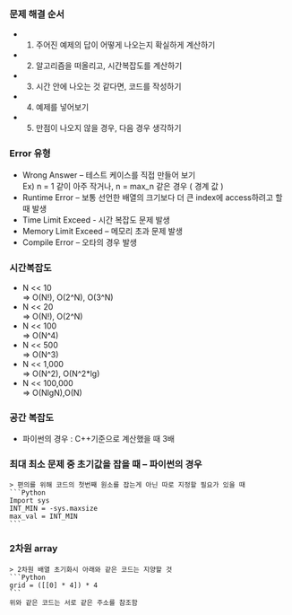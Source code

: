 ### 문제 해결 순서
+ 1. 주어진 예제의 답이 어떻게 나오는지 확실하게 계산하기   
+ 2. 알고리즘을 떠올리고, 시간복잡도를 계산하기  
+ 3. 시간 안에 나오는 것 같다면, 코드를 작성하기  
+ 4. 예제를 넣어보기  
+ 5. 만점이 나오지 않을 경우, 다음 경우 생각하기  

### Error 유형
+ Wrong Answer – 테스트 케이스를 직접 만들어 보기   
	Ex) n = 1 같이 아주 작거나, n = max_n 같은 경우 ( 경계 값 )
+ Runtime Error – 보통 선언한 배열의 크기보다 더 큰 index에 access하려고 할 때 발생
+ Time Limit Exceed  -  시간 복잡도 문제 발생
+ Memory Limit Exceed – 메모리 초과 문제 발생
+ Compile Error – 오타의 경우 발생

### 시간복잡도
+  N << 10   
	=> O(N!), O(2^N), O(3^N)
+  N << 20  
	=> O(N!), O(2^N)
+  N << 100  
	=> O(N^4)
+  N << 500  
	=> O(N^3)
+  N << 1,000  
	=> O(N^2), O(N^2*lg)
+  N << 100,000  
	=> O(NlgN),O(N) 

### 공간 복잡도
+ 파이썬의 경우 : C++기준으로 계산했을 때 3배

### 최대 최소 문제 중 초기값을 잡을 때 – 파이썬의 경우
	> 편의를 위해 코드의 첫번째 원소를 잡는게 아닌 따로 지정할 필요가 있을 때 
	```Python
	Import sys
	INT_MIN = -sys.maxsize
	max_val = INT_MIN
	```

### 2차원 array
	> 2차원 배열 초기화시 아래와 같은 코드는 지양할 것
	```Python
	grid = ([[0] * 4]) * 4 
	```
	위와 같은 코드는 서로 같은 주소를 참조함

